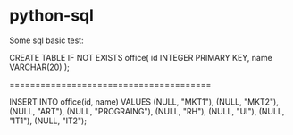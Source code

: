 # python-sql


Some sql basic test:


CREATE TABLE IF NOT EXISTS  office(
    id INTEGER PRIMARY KEY,
    name VARCHAR(20)
  );

=======================================

INSERT INTO office(id, name) VALUES (NULL, "MKT1"), (NULL, "MKT2"), (NULL, "ART"), (NULL, "PROGRAING"), (NULL, "RH"), (NULL, "UI"), (NULL, "IT1"), (NULL, "IT2");
